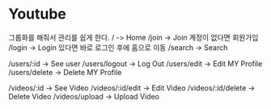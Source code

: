 # Youtube

<!--
    Router
    URL 관리를 보기 좋게 한다.
 -->

그룹화를 해줘서 관리를 쉽게 한다.
/ -> Home
/join -> Join 계정이 없다면 회원가입
/login -> Login 있다면 바로 로그인 후에 홈으로 이동
/search -> Search

/users/:id -> See user
/users/logout -> Log Out
/users/edit -> Edit MY Profile
/users/delete -> Delete MY Profile

/videos/:id -> See Video
/videos/:id/edit -> Edit Video
/videos/:id/delete -> Delete Video
/videos/upload -> Upload Video
